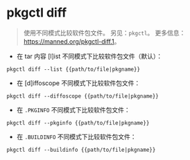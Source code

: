 # pkgctl diff

> 使用不同模式比较软件包文件。
> 另见：`pkgctl`。
> 更多信息：<https://manned.org/pkgctl-diff.1>。

- 在 tar 内容 [l]ist 不同模式下比较软件包文件（默认）：

`pkgctl diff --list {{path/to/file|pkgname}}`

- 在 [d]iffoscope 不同模式下比较软件包文件：

`pkgctl diff --diffoscope {{path/to/file|pkgname}}`

- 在 `.PKGINFO` 不同模式下比较软件包文件：

`pkgctl diff --pkginfo {{path/to/file|pkgname}}`

- 在 `.BUILDINFO` 不同模式下比较软件包文件：

`pkgctl diff --buildinfo {{path/to/file|pkgname}}`